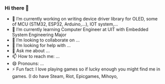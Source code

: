 ### Hi there 👋


- 🔭 I’m currently working on writing device driver library for OLED, some of MCU (STM32, ESP32, Arduino,...), IOT system,...
- 🌱 I’m currently learning Computer Engineer at UIT with Embedded System Engineering Major
- 👯 I’m looking to collaborate on ...
- 🤔 I’m looking for help with ...
- 💬 Ask me about ...
- 📫 How to reach me: ...
- 😄 Pronouns: ...
- ⚡ Fun fact: I love playing games so if lucky enough you might find me in games. (I do have Steam, Riot, Epicgames, Mihoyo, 
